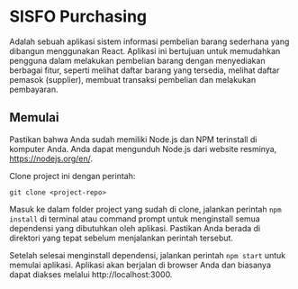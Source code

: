 # SISFO Purchasing

Adalah sebuah aplikasi sistem informasi pembelian barang sederhana yang dibangun menggunakan React. Aplikasi ini bertujuan untuk memudahkan pengguna dalam melakukan pembelian barang dengan menyediakan berbagai fitur, seperti melihat daftar barang yang tersedia, melihat daftar pemasok (supplier), membuat transaksi pembelian dan melakukan pembayaran.

## Memulai

Pastikan bahwa Anda sudah memiliki Node.js dan NPM terinstall di komputer Anda. Anda dapat mengunduh Node.js dari website resminya, https://nodejs.org/en/.

Clone project ini dengan perintah:

```
git clone <project-repo>
```

Masuk ke dalam folder project yang sudah di clone, jalankan perintah `npm install` di terminal atau command prompt untuk menginstall semua dependensi yang dibutuhkan oleh aplikasi. Pastikan Anda berada di direktori yang tepat sebelum menjalankan perintah tersebut.

Setelah selesai menginstall dependensi, jalankan perintah `npm start` untuk memulai aplikasi. Aplikasi akan berjalan di browser Anda dan biasanya dapat diakses melalui http://localhost:3000.

